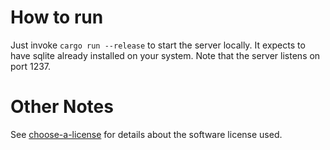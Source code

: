 # How to run

Just invoke `cargo run --release` to start the server locally. It expects to
have sqlite already installed on your system. Note that the server listens on
port 1237.

# Other Notes

See [choose-a-license](https://choosealicense.com/licenses/gpl-3.0) for details
about the software license used.
